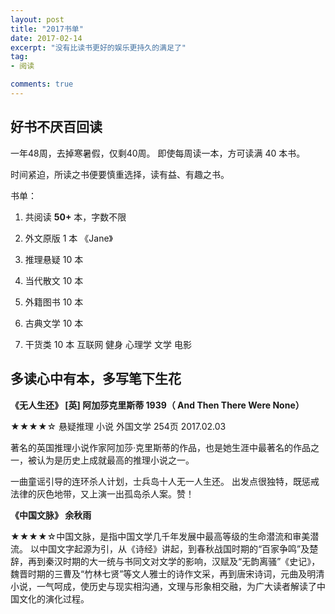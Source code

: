 ```yaml
---
layout: post
title: "2017书单"
date: 2017-02-14
excerpt: "没有比读书更好的娱乐更持久的满足了"
tag:
- 阅读

comments: true
---
```

## 好书不厌百回读

一年48周，去掉寒暑假，仅剩40周。 即使每周读一本，方可读满 40 本书。

时间紧迫，所读之书便要慎重选择，读有益、有趣之书。

书单：

1. 共阅读 **50+** 本，字数不限

2. 外文原版 1 本  《Jane》

3. 推理悬疑 10 本

4. 当代散文 10 本

6. 外籍图书 10 本

8. 古典文学 10 本     

7. 干货类 10 本  互联网 健身 心理学 文学 电影

## 多读心中有本，多写笔下生花

**《无人生还》  [英] 阿加莎克里斯蒂 1939（ And Then There Were None）**

★★★★☆ 悬疑推理 小说 外国文学 254页 2017.02.03

著名的英国推理小说作家阿加莎·克里斯蒂的作品，也是她生涯中最著名的作品之一，被认为是历史上成就最高的推理小说之一。

一曲童谣引导的连环杀人计划，士兵岛十人无一人生还。 出发点很独特，既惩戒法律的灰色地带，又上演一出孤岛杀人案。赞！

**《中国文脉》 余秋雨**

★★★★☆中国文脉，是指中国文学几千年发展中最高等级的生命潜流和审美潜流。
以中国文字起源为引，从《诗经》讲起，到春秋战国时期的“百家争鸣”及楚辞，再到秦汉时期的大一统与书同文对文学的影响，汉赋及“无韵离骚”《史记》，魏晋时期的三曹及“竹林七贤”等文人雅士的诗作文采，再到唐宋诗词，元曲及明清小说，一气呵成，使历史与现实相沟通，文理与形象相交融，为广大读者解读了中国文化的演化过程。
